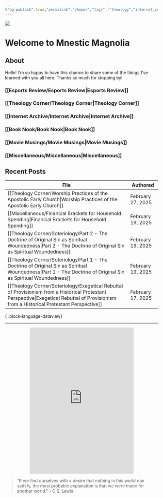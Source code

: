 ```yaml
---
{"dg-publish":true,"permalink":"/home/","tags":["theology","internet_culture","books","movies","miscellaneous","esports","gardenEntry"]}
---
```


![](https://i.imgur.com/Gwb8h2a.jpeg)
# Welcome to Mnestic Magnolia
## About
Hello! I'm so happy to have this chance to share some of the things I've learned with you all here. Thanks so much for stopping by!
### [[Esports Review/Esports Review\|Esports Review]]
### [[Theology Corner/Theology Corner\|Theology Corner]]
### [[Internet Archive/Internet Archive\|Internet Archive]]
### [[Book Nook/Book Nook\|Book Nook]]
### [[Movie Musings/Movie Musings\|Movie Musings]]
### [[Miscellaneous/Miscellaneous\|Miscellaneous]]


## Recent Posts
| File                                                                                                                                                                                          | Authored          |
| --------------------------------------------------------------------------------------------------------------------------------------------------------------------------------------------- | ----------------- |
| [[Theology Corner/Worship Practices of the Apostolic Early Church\|Worship Practices of the Apostolic Early Church]]                                                                       | February 27, 2025 |
| [[Miscellaneous/Financial Brackets for Household Spending\|Financial Brackets for Household Spending]]                                                                                     | February 19, 2025 |
| [[Theology Corner/Soteriology/Part 2 - The Doctrine of Original Sin as Spiritual Woundedness\|Part 2 - The Doctrine of Original Sin as Spiritual Woundedness]]                             | February 19, 2025 |
| [[Theology Corner/Soteriology/Part 1 - The Doctrine of Original Sin as Spiritual Woundedness\|Part 1 - The Doctrine of Original Sin as Spiritual Woundedness]]                             | February 19, 2025 |
| [[Theology Corner/Soteriology/Exegetical Rebuttal of Provisionism from a Historical Protestant Perspective\|Exegetical Rebuttal of Provisionism from a Historical Protestant Perspective]] | February 17, 2025 |

{ .block-language-dataview}

---

<div style="display: flex; justify-content: center;">
  <iframe src="https://i.giphy.com/media/v1.Y2lkPTc5MGI3NjExaWRla25sNDhkNW00MXNyeTgzY3Z1NnlqdmszZjVsYTc4amRrdWtiZyZlcD12MV9pbnRlcm5hbF9naWZfYnlfaWQmY3Q9Zw/ayBZf3xVtT74Q/giphy.gif" 
          width="343" height="480" frameBorder="0" allowFullScreen></iframe>
</div>

> “If we find ourselves with a desire that nothing in this world can satisfy, the most probable explanation is that we were made for another world.” - C.S. Lewis